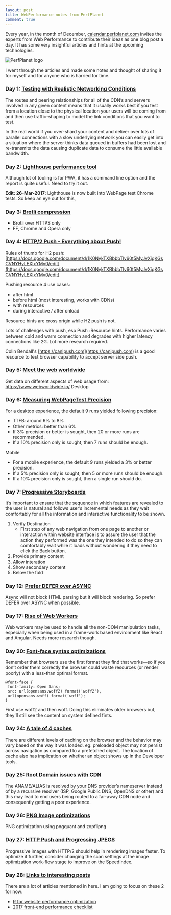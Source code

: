 ```yaml
---
layout: post
title: WebPerformance notes from PerfPlanet
comment: true
---
```


Every year, in the month of December, [calendar.perfplanet.com](http://calendar.perfplanet.com) invites the experts from Web Performance to contribute their ideas as one blog post a day. It has some very insightful articles and hints at the upcoming technologies.

![PerfPlanet logo](https://res.cloudinary.com/akshayranganath/image/upload/f_auto,q_auto/blog/perfplanet_logo.png)

I went through the articles and made some notes and thought of sharing it for myself and for anyone who is harried for time.

### Day 1: [Testing with Realistic Networking Conditions](http://calendar.perfplanet.com/2016/testing-with-realistic-networking-conditions/)

The routes and peering relationships for all of the CDN’s and servers involved in any given content means that it usually works best if you test from a location close to the physical location your users will be coming from and then use traffic-shaping to model the link conditions that you want to test.

In the real world if you over-shard your content and deliver over lots of parallel connections with a slow underlying network you can easily get into a situation where the server thinks data queued in buffers had been lost and re-transmits the data causing duplicate data to consume the little available bandwidth.

### Day 2: [Lighthouse performance tool](http://calendar.perfplanet.com/2016/lighthouse-lighting-to-way-to-better-web-performance/)

Although lot of tooling is for PWA, it has a command line option and the report is quite useful. Need to try it out.

**Edit: 26-Mar-2017**: Lighthouse is now built into WebPage test Chrome tests. So keep an eye out for this,

### Day 3: [Brotli compression](http://calendar.perfplanet.com/2016/enabling-brotli-even-on-cdns-that-dont-support-it-yet/)

- Brotli over HTTPS only
- FF, Chrome and Opera only

### Day 4: [HTTP/2 Push - Everything about Push!](http://calendar.perfplanet.com/2016/http2-push-the-details/)
Rules of thumb for H2 push: [https://docs.google.com/document/d/1K0NykTXBbbbTlv60t5MyJvXjqKGsCVNYHyLEXIxYMv0/edit](https://docs.google.com/document/d/1K0NykTXBbbbTlv60t5MyJvXjqKGsCVNYHyLEXIxYMv0/edit)

Pushing resource 4 use cases:

- after html
- before html (most interesting, works with CDNs)
- with resources
- during interactive / after onload

Resource hints are cross origin while H2 push is not.

Lots of challenges with push, esp Push+Resource hints. Performance varies between cold and warm connection and degrades with higher latency connections like 2G. Lot more research required.

Colin Bendall's [https://canipush.com](https://canipush.com) is a good resource to test browser capability to accept server side push.

### Day 5: [Meet the web worldwide](http://calendar.perfplanet.com/2016/meet-the-web-worldwide/)

Get data on different aspects of web usage from: https://www.webworldwide.io/
Desktop

### Day 6: [Measuring WebPageTest Precision](http://calendar.perfplanet.com/2016/meet-the-web-worldwide/)

For a desktop experience, the default 9 runs yielded following precision:

- TTFB: around 6% to 8%
- Other metrics: better than 6%
- If 3% precision or better is sought, then 20 or more runs are recommended.
- If a 10% precision only is sought, then 7 runs should be enough.

Mobile

- For a mobile experience, the default 9 runs yielded a 3% or better precision.
- If a 5% precision only is sought, then 5 or more runs should be enough.
- If a 10% precision only is sought, then a single run should do.

### Day 7: [Progressive Storyboards](http://calendar.perfplanet.com/2016/progressive-storyboards/)
It’s important to ensure that the sequence in which features are revealed to the user is natural and follows user’s incremental needs as they wait comfortably for all the information and interactive functionality to be shown.

1. Verify Destination
	* First step of any web navigation from one page to another or interaction within website interface is to assure the user that the action they performed was the one they intended to do so they can comfortably wait while it loads without wondering if they need to click the Back button.
2. Provide primary content
3. Allow interation
4. Show secondary content
5. Below the fold

### Day 12: [Prefer DEFER over ASYNC](http://calendar.perfplanet.com/2016/prefer-defer-over-async/)
Async will not block HTML parsing but it will block rendering. So prefer DEFER over ASYNC when possible.

### Day 17: [Rise of Web Workers](http://calendar.perfplanet.com/2016/rise-of-the-web-workers/)
Web workers may be used to handle all the non-DOM manipulation tasks, especially when being used in a frame-work based environment like React and Angular. Needs more research though.

### Day 20: [Font-face syntax optimizations](http://calendar.perfplanet.com/2016/no-font-face-bulletproof-syntax/)
Remember that browsers use the first format they find that works—so if you don’t order them correctly the browser could waste resources (or render poorly) with a less-than optimal format.

	@font-face {
	 font-family: Open Sans;
	 src: url(opensans.woff2) format('woff2'),
	 url(opensans.woff) format('woff');
	}

First use woff2 and then woff. Doing this eliminates older browsers but, they'll still see the content on system defined fints.

### Day 24: [A tale of 4 caches](http://calendar.perfplanet.com/2016/a-tale-of-four-caches/)
There are different levels of caching on the browser and the behavior may vary based on the way it was loaded. eg: preloaded object may not persist across navigation as compared to a prefetched object. The location of cache also has implication on whether an object shows up in the Developer tools.

### Day 25: [Root Domain issues with CDN](http://calendar.perfplanet.com/2016/root-domain-cdn-performance/)
The ANAME/ALIAS is resolved by your DNS provider’s nameserver instead of by a recursive resolver (ISP, Google Public DNS, OpenDNS or other) and this may lead to end users being routed to a far-away CDN node and consequently getting a poor experience.

### Day 26: [PNG Image optimizations](http://calendar.perfplanet.com/2016/squeezing-png-images/)
PNG optimization using pngquant and zopflipng

### Day 27: [HTTP Push and Progressing JPEGS](http://calendar.perfplanet.com/2016/even-faster-images-using-http2-and-progressive-jpegs/)
Progressive images with HTTP/2 should help in renderimg images faster. To optimize it further, consider changing the scan settings at the image optimization work-flow stage to improve on the SpeedIndex.

### Day 28: [Links to interesting posts](http://calendar.perfplanet.com/2016/bonus-content/)

There are a lot of articles mentioned in here. I am going to focus on these 2 for now:

* [R for website performance optimization](https://github.com/craigfrancis/r-stats/blob/master/docs/intro.md)
* [2017 front-end performance checklist](https://www.smashingmagazine.com/2016/12/front-end-performance-checklist-2017-pdf-pages/)
